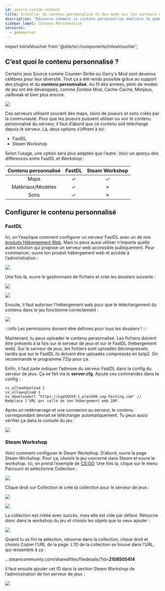 ```yaml
---
id: source-custom-content
title: Installer du contenu personnalisé et des mods sur les serveurs de jeux
description: "Découvre comment le contenu personnalisé améliore le gameplay dans les jeux Source comme Counter-Strike et Garry's Mod avec des maps, skins et sons → En savoir plus maintenant"
sidebar_label: Contenu Personnalisé
services:
  - gameserver
---
```


import InlineVoucher from '@site/src/components/InlineVoucher';

## C’est quoi le contenu personnalisé ?

Certains jeux Source comme Counter-Strike ou Garry's Mod sont devenus célèbres pour leur diversité. Tout ça a été rendu possible grâce au support des plugins et du **contenu personnalisé**. Au fil des années, plein de modes de jeu ont été développés, comme Zombie Mod, Cache-Cache, Minijeux, Jailbreak et bien plus encore.

![](https://screensaver01.zap-hosting.com/index.php/s/MxDRfHZDFRHEjog/preview)

<InlineVoucher />

Ces serveurs utilisent souvent des maps, skins de joueurs et sons créés par la communauté. Pour que les joueurs puissent utiliser ou voir le contenu personnalisé du serveur, il faut d’abord que ce contenu soit téléchargé depuis le serveur. Là, deux options s’offrent à toi :

- FastDL
- Steam Workshop

Selon l’usage, une option sera plus adaptée que l’autre. Voici un aperçu des différences entre FastDL et Workshop :

|  Contenu personnalisé  | FastDL | Steam Workshop |
| :--------------------: | :----: | :------------: |
|          Maps          |   ✓    |       ✓        |
| Matériaux/Modèles      |   ✓    |       ✗        |
|         Sons           |   ✓    |       ✗        |



## Configurer le contenu personnalisé



### FastDL

Ici, on t’explique comment configurer un serveur FastDL avec un de nos [produits Hébergement Web](https://zap-hosting.com/en/shop/product/webspace/). Mais tu peux aussi utiliser n’importe quelle autre solution qui propose un serveur web accessible publiquement. Pour commencer, ouvre ton produit hébergement web et accède à l’administration :

![](https://screensaver01.zap-hosting.com/index.php/s/JdmBxGiicrQTxDt/preview)



Une fois là, ouvre le gestionnaire de fichiers et crée les dossiers suivants :

![](https://screensaver01.zap-hosting.com/index.php/s/dptRwGTgL6bHXrE/preview)

![](https://screensaver01.zap-hosting.com/index.php/s/beCCJPFT5si3wRZ/preview)



Ensuite, il faut autoriser l’hébergement web pour que le téléchargement du contenu dans le jeu fonctionne correctement :

![](https://screensaver01.zap-hosting.com/index.php/s/7xSDbPRW6MYomk4/preview)

:::info
Les permissions doivent être définies pour tous les dossiers !
:::

Maintenant, tu peux uploader le contenu personnalisé. Les fichiers doivent être présents à la fois sur le serveur de jeux et sur le FastDL (hébergement web). Sur le serveur de jeux, les fichiers sont uploadés décompressés, tandis que sur le FastDL ils doivent être uploadés compressés en bzip2. On recommande le programme 7Zip pour ça.

Enfin, il faut juste indiquer l’adresse du serveur FastDL dans la config du serveur de jeux. Ça se fait via le **server.cfg**. Ajoute ces commandes dans ta config :

```
sv_allowdownload 1
sv_allowupload 1
sv_downloadurl "https://zapXXXXX-1.plesk08.zap-hosting.com" // Remplace l’URL par celle de ton hébergement web ZAP.
```

Après un redémarrage et une connexion au serveur, le contenu correspondant devrait se télécharger automatiquement. Tu peux aussi vérifier ça dans la console du jeu :

![](https://screensaver01.zap-hosting.com/index.php/s/Xbk5gSQAMQSK9Me/preview)



### Steam Workshop

Voici comment configurer le Steam Workshop. D’abord, ouvre la page Steam Workshop. Pour ça, choisis le jeu concerné dans Steam et ouvre le workshop. Ici, on prend l’exemple de [CS:GO](https://steamcommunity.com/workshop/browse/?appid=730&browsesort=trend&section=collections). Une fois là, clique sur le menu Parcourir et sélectionne Collection :

![](https://screensaver01.zap-hosting.com/index.php/s/PaTrSqacw7733yB/preview)

Clique droit sur Collection et crée ta collection pour le serveur de jeux :

![](https://screensaver01.zap-hosting.com/index.php/s/JZmsT6KexmteeJw/preview)

![](https://screensaver01.zap-hosting.com/index.php/s/99bEm45t48rCzAT/preview)

La collection est créée avec succès, mais elle est vide par défaut. Retourne donc dans le workshop du jeu et choisis les objets que tu veux ajouter :

![](https://screensaver01.zap-hosting.com/index.php/s/WpYrLbYESYjmmWa/preview)

Quand tu as fini ta sélection, retourne dans la collection, clique droit et choisis Copier l’URL de la page. L’ID de la collection se trouve dans l’URL, qui ressemble à ça :

...steamcommunity.com/sharedfiles/filedetails/?id=**2108505414**

Il faut ensuite ajouter cet ID dans la section Steam Workshop de l’administration de ton serveur de jeux :

![](https://screensaver01.zap-hosting.com/index.php/s/6gCM5rWoeBeg57M/preview)

<InlineVoucher />